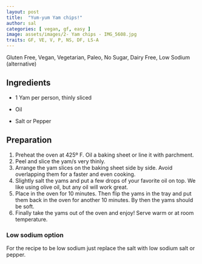 ```yaml
---
layout: post
title:  "Yum-yum Yam chips!"
author: sal
categories: [ vegan, gf, easy ]
image: assets/images/2- Yam chips - IMG_5608.jpg
traits: GF, VE, V, P, NS, DF, LS-A
---
```


Gluten Free, Vegan, Vegetarian, Paleo, No Sugar, Dairy Free, Low Sodium (alternative)


## Ingredients

* 1 Yam per person, thinly sliced

* Oil

* Salt or Pepper

## Preparation

1. Preheat the oven at  425º F.  Oil a baking sheet or line it with parchment.
2. Peel and slice the yam/s very thinly.
3. Arrange the yam slices on the baking sheet side by side. Avoid overlapping them for a faster and even cooking.  
4. Slightly salt the yams and put a few drops of your favorite oil on top.  We like using olive oil, but any oil will work great.  
5. Place in the oven for 10 minutes. Then flip the yams in the tray and put them back in the oven for another 10 minutes. By then the yams should be soft. 
6. Finally take the yams out of the oven and enjoy! Serve warm or at room temperature.

### Low sodium option

For the recipe to be low sodium just replace the salt with low sodium salt or pepper.